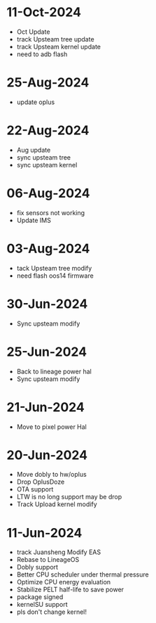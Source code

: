 # 11-Oct-2024
- Oct Update
- track Upsteam tree update
- track Upsteam kernel update
- need to adb flash

# 25-Aug-2024
- update oplus

# 22-Aug-2024
- Aug update
- sync upsteam tree
- sync upsteam kernel

# 06-Aug-2024
- fix sensors not working
- Update IMS


# 03-Aug-2024
- tack Upsteam tree modify
- need flash oos14 firmware

# 30-Jun-2024
- Sync upsteam modify

# 25-Jun-2024
- Back to lineage power hal
- Sync upsteam modify

# 21-Jun-2024
- Move to pixel power Hal


# 20-Jun-2024
- Move dobly to hw/oplus
- Drop OplusDoze
- OTA support
- LTW is no long support may be drop
- Track Upload kernel modify

# 11-Jun-2024
- track Juansheng Modify EAS
- Rebase to LineageOS
- Dobly support
- Better CPU scheduler under thermal pressure
- Optimize CPU energy evaluation
- Stabilize PELT half-life to save power
- package signed
- kernelSU support
- pls don't change kernel!